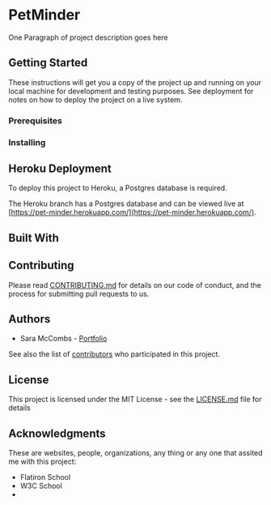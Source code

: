 # PetMinder

One Paragraph of project description goes here

## Getting Started

These instructions will get you a copy of the project up and running on your local machine for development and testing purposes. See deployment for notes on how to deploy the project on a live system.

### Prerequisites


### Installing


## Heroku Deployment

To deploy this project to Heroku, a Postgres database is required.

The Heroku branch has a Postgres database and can be viewed live at [https://pet-minder.herokuapp.com/](https://pet-minder.herokuapp.com/).

## Built With


## Contributing

Please read [CONTRIBUTING.md](https://github.com/saramccombs/pet-minder/blob/master/CONTRIBUTING.md) for details on our code of conduct, and the process for submitting pull requests to us.

## Authors

* Sara McCombs - [Portfolio](https://theSaraMcCombs.com)

See also the list of [contributors](https://github.com/saramccombs/pet-minder/contributors) who participated in this project.

## License

This project is licensed under the MIT License - see the [LICENSE.md](LICENSE.md) file for details

## Acknowledgments

These are websites, people, organizations, any thing or any one that assited me with this project:

* Flatiron School
* W3C School
* 
